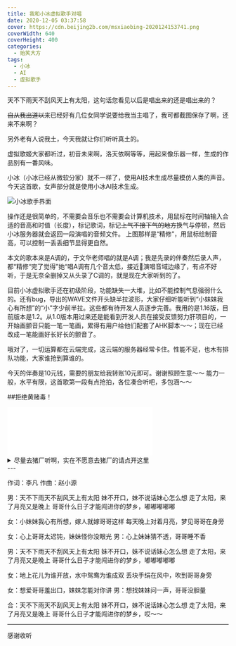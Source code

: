 ```yaml
---
title: 我和小冰虚拟歌手对唱
date: 2020-12-05 03:37:58
cover: https://cdn.beijing2b.com/msxiaobing-2020124153741.png
coverWidth: 640
coverHeight: 400
categories:
  - 贻笑大方
tags:
  - 小冰
  - AI
  - 虚拟歌手
---
```

天不下雨天不刮风天上有太阳，这句话您看见以后是唱出来的还是唱出来的？

<!-- more -->
~~自从我出道以来~~已经好有几位女同学说要给我当主唱了，我可都截图保存了啊，还来不来啊？

另外老有人说我土，今天我就让你们听听真土的。

虚拟歌姬大家都听过，初音未来啊，洛天依啊等等，用起来像乐器一样，生成的作品别有一番风味。

小冰（小冰已经从微软分家）就不一样了，使用AI技术生成尽量模仿人类的声音。
今天这首歌，女声部分就是使用小冰AI技术生成。

![小冰歌手界面](https://cdn.beijing2b.com/msxiaobing-20201241673.png)

操作还是很简单的，不需要会音乐也不需要会计算机技术，用鼠标在时间轴输入合适的音高和时值（长度），标记歌词，标记~~上气不接下气的地方~~换气与停顿，然后小冰服务器就会返回一段演唱的音频文件。
上图那样是“精修”，用鼠标绘制音高，可以控制一丢丢细节显得更自然。

本文的歌本来是A调的，于文华老师唱的就是A调；我是先录的伴奏然后录人声，都“精修“完了觉得”她“唱A调有几个音太低，接近演唱音域边缘了，有点不好听，于是无奈全删掉又从头录了C调的，就是现在大家听到的了。

目前小冰虚拟歌手还在初级阶段，功能缺失一大堆，比如不能控制气息强弱什么的。还有bug，导出的WAVE文件开头缺半拉波形，大家仔细听能听到“小妹妹我心有所想”的“小”字少前半拉。这些都有待开发人员逐步完善。我用的是1.16版，目前版本是1.2。从1.0版本用过来还是能看到开发人员在接受反馈努力肝项目的，一开始画颤音只能一笔一笔画，累得有用户给他们配套了AHK脚本～～；现在已经改成一笔能画好长好长的颤音了。

哦对了，一切运算都在云端完成，这云端的服务器经常卡住。性能不足，也木有排队功能，大家谁抢到算谁的。

今天的伴奏是10元钱，需要的朋友给我转账10元即可。谢谢照顾生意～～
能力一般，水平有限，这首歌第一段有点抢拍，各位凑合听吧，多包涵～～

##拒绝黄赌毒！

<iframe frameborder="no" border="0" marginwidth="0" marginheight="0" width=330 height=110 src="//music.163.com/outchain/player?type=1&id=98977631&auto=1&height=90"></iframe>

<details>
<summary>尽量去猪厂听啊，实在不愿意去猪厂的请点开这里</summary>

 {% aplayer 天不刮风天不下雨天上有太阳 米云达 https://cdn.beijing2b.com/music/mp3%E5%A4%A9%E4%B8%8D%E5%88%AE%E9%A3%8E%E5%A4%A9%E4%B8%8D%E4%B8%8B%E9%9B%A8%E5%A4%A9%E4%B8%8A%E6%9C%89%E5%A4%AA%E9%98%B3.mp3 %}

</details>
---

作词：李凡
作曲：赵小源


男：天不下雨天不刮风天上有太阳
妹不开口，妹不说话妹心怎么想
走了太阳，来了月亮又是晚上
哥哥什么日子才能闯进你的梦乡，嘟嘟嘟嘟嘟

女：小妹妹我心有所想，嫁人就嫁哥哥这样
每天晚上对着月亮，梦见哥哥在身旁


女：心上哥哥太迟钝，妹妹怪你没眼光
男：心上妹妹猜不透，哥哥睡不香

男：天不下雨天不刮风天上有太阳
妹不开口，妹不说话妹心怎么想
走了太阳，来了月亮又是晚上
哥哥什么日子才能闯进你的梦乡，嘟嘟嘟嘟嘟

女：地上花儿为谁开放，水中鸳鸯为谁成双
丢块手绢在风中，吹到哥哥身旁

女：想爱哥哥羞出口，妹妹怎能对你讲
男：想找妹妹问一声，哥哥没胆量

合：天不下雨天不刮风天上有太阳
妹不开口，妹不说话妹心怎么想
走了太阳，来了月亮又是晚上
哥哥什么日子才能闯进你的梦乡，哎～～

---

感谢收听
